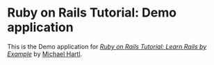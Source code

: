 # Ruby on Rails Tutorial: Demo application

This is the Demo application for
[*Ruby on Rails Tutorial: Learn Rails by Example*](http://railstutorial.org/)
by [Michael Hartl](http://michaelhartl.com/).